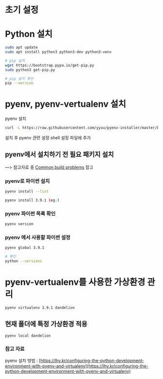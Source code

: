 # 초기 설정

# Python 설치

```bash
sudo apt update
sudo apt install python3 python3-dev python3-venv

# pip 설치
wget https://bootstrap.pypa.io/get-pip.py
sudo python3 get-pip.py

# pip 설치 확인
pip --version
```

# pyenv, pyenv-vertualenv 설치

pyenv  설치

```bash
curl -L https://raw.githubusercontent.com/yyuu/pyenv-installer/master/bin/pyenv-installer | bash
```

설치 후 pyenv 관련 설정 shell 설정 파일에 추가

## pyenv에서 설치하기 전 필요 패키지 설치

—> 참고자료 중 [Common build problems]([https://github.com/pyenv/pyenv/wiki/Common-build-problems](https://github.com/pyenv/pyenv/wiki/Common-build-problems)) 참고

### pyenv로 파이썬 설치

```bash
pyenv install --list

pyenv install 3.9.1 (eg.)
```

### pyenv 파이썬 목록 확인

```bash
pyenv version
```

### pyenv 에서 사용할 파이썬 설정

```bash
pyenv global 3.9.1

# 확인
python --versions
```

# pyenv-vertualenv를 사용한 가상환경 관리

```bash
pyenv virtualenv 3.9.1 dandelion
```

## 현재 폴더에 특정 가상환경 적용

```bash
pyenv local dandelion
```

### 참고 자료

pyenv 설치 방법 : [https://lhy.kr/configuring-the-python-development-environment-with-pyenv-and-virtualenv](https://lhy.kr/configuring-the-python-development-environment-with-pyenv-and-virtualenv)